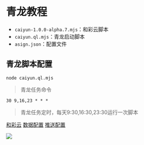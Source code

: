 # 青龙教程

- `caiyun-1.0.0-alpha.7.mjs`：和彩云脚本
- `caiyun.ql.mjs`：青龙启动脚本
- `asign.json`：配置文件

## 青龙脚本配置

```
node caiyun.ql.mjs
```
> 青龙任务命令


```
30 9,16,23 * * *
```
> 青龙任务定时，每天9:30,16:30,23:30运行一次脚本


[和彩云](https://as.js.cool/reference/caiyun)
[数据配置](https://as.js.cool/start/config)
[推送配置](https://as.js.cool/reference/push)

![](https://wowull.xyz/d/yd/Sundries/ql_scripts/asunajs/ql.jpg?sign=jhRfQ5l89MVJFdKBgyXrbPYB8cx46VhnC4_pCsOTptE=:0)